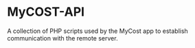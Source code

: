 # MyCOST-API
A collection of PHP scripts used by the MyCost app to establish communication with the remote server. 
